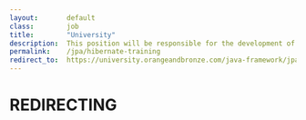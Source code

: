 ```yaml
---
layout:       default
class:        job
title:        "University"
description:  This position will be responsible for the development of design prototypes, site navigation and layout of content for various web projects.
permalink:    /jpa/hibernate-training
redirect_to:  https://university.orangeandbronze.com/java-framework/jpa-hibernate/
---
```

<h1>REDIRECTING</h1>